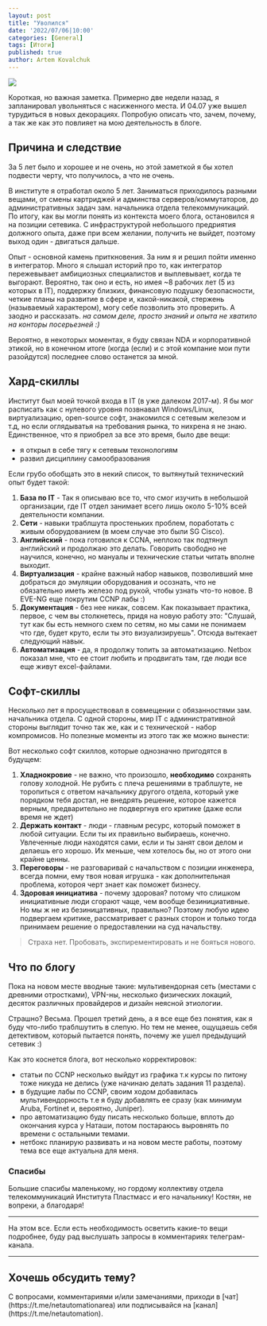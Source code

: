```yaml
---
layout: post
title: "Уволился"
date: '2022/07/06|10:00'
categories: [General]
tags: [Итоги]
published: true
author: Artem Kovalchuk
---
```


<img src="https://woohung.github.io/assets/images/out_lebedev.jpg">

Короткая, но важная заметка. Примерно две недели назад, я запланировал увольняться с насиженного места. И 04.07 уже вышел турудиться в новых декорациях. Попробую описать что, зачем, почему, а так же как это повлияет на мою деятельность в блоге.

## Причина и следствие
За 5 лет было и хорошее и не очень, но этой заметкой я бы хотел подвести черту, что получилось, а что не очень.

В институте я отработал около 5 лет. Заниматься приходилось разными вещами, от смены картриджей и админства серверов/коммутаторов, до административных задач зам. начальника отдела телекоммуникаций. По итогу, как вы могли понять из контекста моего блога, остановился я на позиции сетевика. С инфраструктурой небольшого предриятия должного опыта, даже при всем желании, получить не выйдет, поэтому выход один - двигаться дальше.

Опыт - основной камень приткновения. За ним я и решил пойти именно в интегратор. Много я слышал историй про то, как интегратор пережевывает амбициозных специалистов и выплевывает, когда те выгорают. Вероятно, так оно и есть, но имея ~8 рабочих лет (5 из которых в IT), поддержку близких, финансовую подушку безопасности, четкие планы на развитие в сфере и, какой-никакой, стержень (называемый характером), могу себе позволить это проверить. А заодно и рассказать. *на самом деле, просто знаний и опыта не хватило на конторы посерьезней :)*

Вероятно, в некоторых моментах, я буду связан NDA и корпоративной этикой, но в конечном итоге (когда (если) и с этой компание мои пути разойдутся) последнее слово останется за мной.

## Хард-скиллы
Институт был моей точкой входа в IT (в уже далеком 2017-м). Я бы мог расписать как с нулевого уровня позвнавал Windows/Linux, виртуализацию, open-source софт, знакомился с сетевым железом и т.д, но если оглядыватья на требования рынка, то нихрена я не знаю.   Единственное, что я приобрел за все это время, было две вещи:
- я открыл в себе тягу к сетевым техонологиям
- развил дисциплину самообразования

Если грубо обобщать это в некий список, то вытянутый технический опыт будет такой:
1. **База по IT** - Так я описываю все то, что смог изучить в небольшой организации, где IT отдел занимает всего лишь около 5-10% всей деятельности компании.
2. **Сети** - навыки траблшута простеньких проблем, поработать с живым оборудованием (в моем случае это были SG Cisco).
3. **Английский** - пока готовился к CCNA, неплохо так подтянул английский и продолжаю это делать. Говорить свободно не научился, конечно, но мануалы и технические статьи читать вполне выходит.
4. **Виртуализация** - крайне важный набор навыков, позволивший мне добраться до эмуляции оборудования и осознать, что не обязательно иметь железо под рукой, чтобы узнать что-то новое. В EVE-NG еще покрутим CCNP лабы :)
5. **Документация** - без нее никак, совсем. Как показывает практика, первое, с чем вы столкнетесь, придя на новую работу это: "Слушай, тут как бы есть немного схем по сетям, но мы сами не понимаем что где, будет круто, если ты это визуализируешь". Отсюда вытекает следующий навык.
6. **Автоматизация** - да, я продолжу топить за автоматизацию. Netbox показал мне, что ее стоит любить и продвигать там, где люди все еще живут excel-файлами.

## Софт-скиллы
Несколько лет я просуществовал в совмещении с обязанностями зам. начальника отдела. С одной стороны, мир IT с административной стороны выглядит точно так же, как и с технической - набор компромисов. Но полезные моменты из этого так же можно вынести:

Вот несколько софт скиллов, которые однозначно пригодятся в будущем:
1. **Хладнокровие** - не важно, что произошло, **необходимо** сохранять голову холодной. Не рубить с плеча решениями в траблшуте, не торопиться с ответом начальнику другого отдела, который уже порядком тебя достал, не внедрять решение, которое кажется верным, предварительно не подвергнув его критике (даже если время не ждет)
2. **Держать контакт** - люди - главным ресурс, который поможет в любой ситуации. Если ты их правильно выбираешь, конечно. Увлеченные люди находятся сами, если и ты занят свои делом и делаешь его хорошо. Их меньше, чем хотелось бы, но от этого они крайне ценны.
3. **Переговоры** - не разговаривай с начальством с позиции инженера, всегда помни, ему твоя новая игрушка - как дополнительная проблема, котороя черт знает как поможет бизнесу.
4. **Здоровая инициатива** - почему здоровая? потому что слишком инициативные люди сгорают чаще, чем вообще безинициативные. Но мы ж не из безиницативных, правильно? Поэтому любую идею подвергаем критике, рассматривает с разных сторон и только тогда принимаем решение о предоставлении на суд начальству.

> Страха нет. Пробовать, экспирементировать и не бояться нового.

## Что по блогу
Пока на новом месте вводные такие: мультивендорная сеть (местами с древними отростками), VPN-ны, несколько физических локаций, десяток различных провайдеров и дизайн неясной этиологии.

Страшно? Весьма. Прошел третий день, а я все еще без понятия, как я буду что-либо траблшутить в слепую. Но тем не менее, ощущаешь себя детективом, который пытается понять, почему же ушел предыдущий сетевик :)

Как это коснется блога, вот несколько корректировок:
- статьи по CCNP несколько выйдут из графика т.к курсы по питону тоже никуда не делись (уже начинаю делать задания 11 раздела).
- в будущие лабы по CCNP, своим ходом добавилась мультивендорность т.е я буду добавлять ее сразу (как минимум Aruba, Fortinet и, вероятно, Juniper).
- про автоматизацию буду писать несколько больше, вплоть до окончания курса у Наташи, потом постараюсь выровнять по времени с остальными темами.
- нетбокс планирую развивать и на новом месте работы, поэтому тема все еще актуальна для меня.

### Спасибы
Большие спасибы маленькому, но гордому коллективу отдела телекоммуникаций Института Пластмасс и его начальнику! Костян, не вопреки, а благодаря!

<hr>
<p></p>
На этом все. Если есть необходимость осветить какие-то вещи подробнее, буду рад выслушать запросы в комментариях телеграм-канала.


<p></p>
<hr>
<h2>Хочешь обсудить тему?</h2>
С вопросами, комментариями и/или замечаниями, приходи в [чат](https://t.me/netautomationarea) или подписывайся на [канал](https://t.me/netautomation).